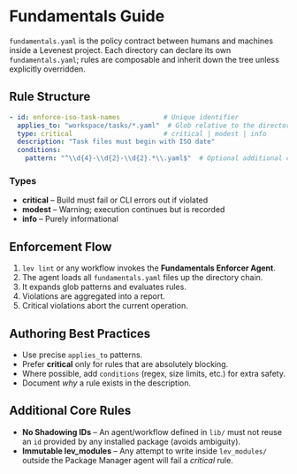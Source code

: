 # Fundamentals Guide

`fundamentals.yaml` is the policy contract between humans and machines inside a Levenest project.  Each directory can declare its own `fundamentals.yaml`; rules are composable and inherit down the tree unless explicitly overridden.

## Rule Structure

```yaml
- id: enforce-iso-task-names           # Unique identifier
  applies_to: "workspace/tasks/*.yaml"  # Glob relative to the directory
  type: critical                       # critical | modest | info
  description: "Task files must begin with ISO date"
  conditions:
    pattern: "^\\d{4}-\\d{2}-\\d{2}.*\\.yaml$"  # Optional additional constraints
```

### Types

* **critical** – Build must fail or CLI errors out if violated
* **modest** – Warning; execution continues but is recorded
* **info** – Purely informational

## Enforcement Flow

1. `lev lint` or any workflow invokes the **Fundamentals Enforcer Agent**.
2. The agent loads all `fundamentals.yaml` files up the directory chain.
3. It expands glob patterns and evaluates rules.
4. Violations are aggregated into a report.
5. Critical violations abort the current operation.

## Authoring Best Practices

* Use precise `applies_to` patterns.
* Prefer **critical** only for rules that are absolutely blocking.
* Where possible, add `conditions` (regex, size limits, etc.) for extra safety.
* Document *why* a rule exists in the description.

## Additional Core Rules

* **No Shadowing IDs** – An agent/workflow defined in `lib/` must not reuse an `id` provided by any installed package (avoids ambiguity).
* **Immutable lev_modules** – Any attempt to write inside `lev_modules/` outside the Package Manager agent will fail a *critical* rule. 